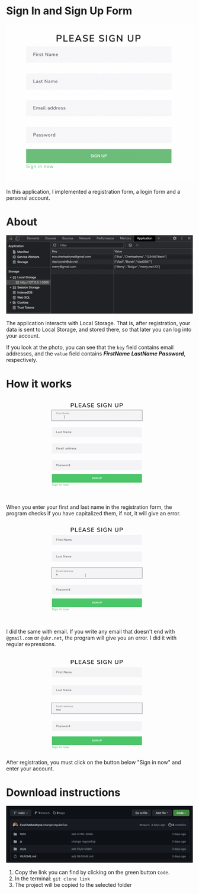 # Sign In and Sign Up Form
![](./readme-for/img2.png)

In this application, I implemented a registration form, a login form and a personal account.

# About
![](./readme-for/img.png)

The application interacts with Local Storage. That is, after registration, your data is sent to Local Storage, and stored there, so that later you can log into your account.

 If you look at the photo, you can see that the `key` field contains email addresses, and the `value` field contains ___FirstName___ ___LastName___ ___Password___, respectively.

 # How it works

![name-ckeck](./readme-for/gif.gif)

 When you enter your first and last name in the registration form, the program checks if you have capitalized them, if not, it will give an error. 
 
![email-check](./readme-for/giphy2.gif)

 I did the same with email. If you write any email that doesn't end with `@gmail.com` or `@ukr.net`, the program will give you an error. I did it with regular expressions.
 
 ![app-about](./readme-for/giphy.gif)


  After registration, you must click on the button below "Sign in now" and enter your account.

# Download instructions

 ![](./readme-for/img3.png)

1. Copy the link you can find by clicking on the green button `Сode`.
2. In the terminal: `git clone link`
3. The project will be copied to the selected folder



















